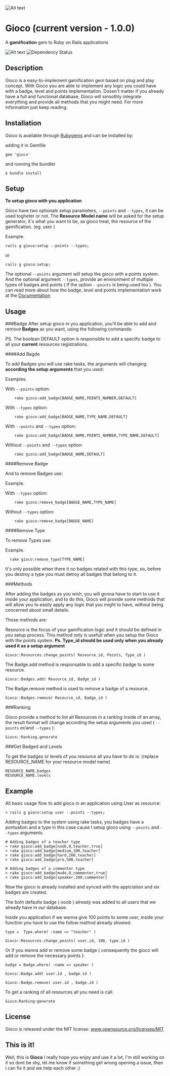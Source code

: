 ![Alt text](http://joaomdmoura.github.com/gioco/assets/images/new_logo.png "A gamification gem for Ruby on Rails applications")

# Gioco (current version - 1.0.0)
A **gamification** gem to Ruby on Rails applications

![Alt text](https://secure.travis-ci.org/joaomdmoura/gioco.png?branch=master "Travis CI")
![Dependency Status](https://gemnasium.com/joaomdmoura/gioco.png)

Description
------------
Gioco is a easy-to-implement gamification gem based on plug and play concept.
With Gioco you are able to implement any logic you could have with a badge, level and points implementation.
Dosen't matter if you already have a full and functional database, Gioco will smoothly integrate everything and provide all methods that you might need.
For more information just keep reading.


Installation
------------
Gioco is available through [Rubygems](http://rubygems.org/gems/gioco) and can be installed by:

adding it in Gemfile
```
gem 'gioco'
```
and running the bundler
```
$ bundle install
```


Setup
------------
**To setup gioco with you application**

Gioco have two optionals setup parameters, ``` --points ``` and ``` --types ```, it can be used togheter or not.
The **Resource Model name** will be asked for the setup generator, it's what you want to be, as gioco treat, the resource of the gamification. (eg. user )

Example.

```
rails g gioco:setup --points --types;
```

or

```
rails g gioco:setup;
```

The optional ``` --points ``` argument will setup the gioco with a points system.
And the optional argument ``` --types ```, provide an environment of multiple types of badges and points ( If the option ``` --points ``` is being used too ).
You can read more about how the badge, level and points implementation work at the [Documentation](http://joaomdmoura.github.com/gioco/)


Usage
------------

###Badge
After setup gioco in you application, you'll be able to add and remove **Badges** as you want, using the following commands:

PS. The boolean DEFAULT option is responsible to add a specific badge to all your **current** resources registrations.

####Add Bagde

To add Badges you will use rake tasks, the arguments will changing **according the setup arguments** that you used:

Examples.

With ```--points``` option:
```
	rake gioco:add_badge[BADGE_NAME,POINTS_NUMBER,DEFAULT]
```

With ```--types``` option:
```
	rake gioco:add_badge[BADGE_NAME,TYPE_NAME,DEFAULT]
```

With ```--points``` and ```--types``` option:
```
	rake gioco:add_badge[BADGE_NAME,POINTS_NUMBER,TYPE_NAME,DEFAULT]
```

Without ```--points``` and ```--types``` option:

```
	rake gioco:add_badge[BADGE_NAME,DEFAULT]
```

####Remove Badge

And to remove Badges use:

Example.

With ```--types``` option:
```
	rake gioco:remove_badge[BADGE_NAME,TYPE_NAME]
```

Without ```--types``` option:
```
	rake gioco:remove_badge[BADGE_NAME]
```

####Remove Type

To remove Types use:

Example.

```
  rake gioco:remove_type[TYPE_NAME]
```

It's only possible when there it no badges related with this type, so, before you destroy a type you must detroy all badges that belong to it.

###Methods

After adding the badges as you wish, you will gonna have to start to use it inside your application, and to do this, Gioco will provide some methods that will allow you to easily apply any logic that you might to have, without being concerned about small details.

Those methods are:

Resource is the focus of your gamification logic and it should be defined in you setup process.
This method only is usefull when you setup the Gioco with the points system.
**Ps. Type_id should be used only when you already used it as a setup argument**

```
Gioco::Resources.change_points( Resource_id, Points, Type_id )
```

The Badge.add method is responsable to add a specific badge to some resource.

```
Gioco::Badges.add( Resource_id, Badge_id )
```

The Badge.remove method is used to remove a badge of a resource.

```
Gioco::Badges.remove( Resource_id, Badge_id )
```

###Ranking

Gioco provide a method to list all Resources in a ranking inside of an array, the result format will change according the setup arguments you used ( ```--points``` or/and ```--types``` ):

```
Gioco::Ranking.generate
```

###Get Badged and Levels

To get the badges or levels of you resource all you have to do is: (replace RESOURCE_NAME for your resource model name)

```
RESOURCE_NAME.badges
RESOURCE_NAME.levels
```


Example
------------
All basic usage flow to add gioco in an application using User as resource:

```
> rails g gioco:setup user --points --types;
```

Adding badges to the system using rake tasks, you badges have a pontuation and a type in this case cause I setup gioco using ```--points``` and ```--types``` arguments.

```
# Adding badges of a teacher type
> rake gioco:add_badge[noob,0,teacher,true]
> rake gioco:add_badge[medium,100,teacher]
> rake gioco:add_badge[hard,200,teacher]
> rake gioco:add_badge[pro,500,teacher]

# Adding badges of a commenter type
> rake gioco:add_badge[mude,0,commenter,true]
> rake gioco:add_badge[speaker,100,commenter]
```

Now the gioco is already installed and synced with the applciation and six badges are created.

The both defaults badge ( noob ) already was added to all users that we already have in our database.

Inside you application if we wanna give 100 points to some user, inside your function you have to use the follow method already showed:

```
type =  Type.where( :name => "teacher" )

Gioco::Resources.change_points( user.id, 100, type.id )
```

Or if you wanna add or remove some badge ( consequently the gioco will add or remove the necessary points ):

```
badge = Badge.where( :name => speaker )

Gioco::Badge.add( user.id , badge.id )

Gioco::Badge.remove( user.id , badge.id )
```

To get a ranking of all resources all you need is call:

```
Gioco:Ranking:generate
```

License
------------
Gioco is released under the MIT license:
www.opensource.org/licenses/MIT

This is it!
------------
Well, this is **Gioco** I really hope you enjoy and use it a lot, I'm still working on it so dont be shy, let me know
if something get wrong opening a issue, then I can fix it and we help each other ;)
